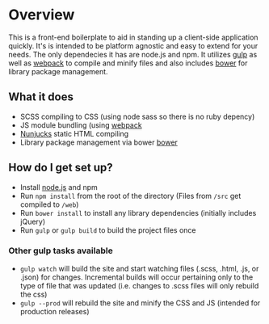 # Overview #

This is a front-end boilerplate to aid in standing up a client-side application quickly. It's is intended to be platform agnostic and easy to extend for your needs. The only dependecies it has are node.js and npm. It utilizes [gulp](http://gulpjs.com/) as well as [webpack](https://webpack.github.io/) to compile and minify files and also includes [bower](http://bower.io/) for library package management.

## What it does ##

* SCSS compiling to CSS (using node sass so there is no ruby depency)
* JS module bundling (using [webpack](https://webpack.github.io/)
* [Nunjucks](https://mozilla.github.io/nunjucks/) static HTML compiling
* Library package management via bower [bower](http://bower.io/)

## How do I get set up? ##

* Install [node.js](https://nodejs.org/en/) and npm
* Run `npm install` from the root of the directory (Files from `/src` get compiled to `/web`)
* Run `bower install` to install any library dependencies (initially includes jQuery)
* Run `gulp` or `gulp build` to build the project files once

### Other gulp tasks available ###
* `gulp watch` will build the site and start watching files (.scss, .html, .js, or .json) for changes. Incremental builds will occur pertaining only to the type of file that was updated (i.e. changes to .scss files will only rebuild the css)
* `gulp --prod` will rebuild the site and minify the CSS and JS (intended for production releases)
